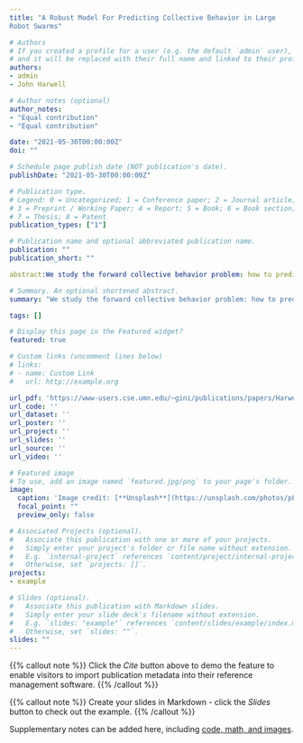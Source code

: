 ```yaml
---
title: "A Robust Model For Predicting Collective Behavior in Large
Robot Swarms"

# Authors
# If you created a profile for a user (e.g. the default `admin` user), write the username (folder name) here 
# and it will be replaced with their full name and linked to their profile.
authors:
- admin
- John Harwell

# Author notes (optional)
author_notes:
- "Equal contribution"
- "Equal contribution"

date: "2021-05-30T00:00:00Z"
doi: ""

# Schedule page publish date (NOT publication's date).
publishDate: "2021-05-30T00:00:00Z"

# Publication type.
# Legend: 0 = Uncategorized; 1 = Conference paper; 2 = Journal article;
# 3 = Preprint / Working Paper; 4 = Report; 5 = Book; 6 = Book section;
# 7 = Thesis; 8 = Patent
publication_types: ["1"]

# Publication name and optional abbreviated publication name.
publication: ""
publication_short: ""

abstract:We study the forward collective behavior problem: how to predict swarm behavior given a problem de- scription and high level characteristics of the robot control algorithm. We present a differential equation model of swarm behavior which does not require post- hoc parameter tuning or knowledge of the nature of the problem the swarm is working on to produce accurate predictions. Instead, our model computes its internal parameters directly from the problem description and robot control algorithm characteristics. We present re- sults showing that our model accurately predicts behav- ior and performance in swarms of up to 12,000 robots across a wide range of object gathering scenarios.

# Summary. An optional shortened abstract.
summary: "We study the forward collective behavior problem: how to predict swarm behavior given a problem de- scription and high level characteristics of the robot control algorithm. We present a differential equation model of swarm behavior which does not require post- hoc parameter tuning or knowledge of the nature of the problem the swarm is working on to produce accurate predictions."

tags: []

# Display this page in the Featured widget?
featured: true

# Custom links (uncomment lines below)
# links:
# - name: Custom Link
#   url: http://example.org

url_pdf: 'https://www-users.cse.umn.edu/~gini/publications/papers/Harwell2021icraw.pdf'
url_code: ''
url_dataset: ''
url_poster: ''
url_project: ''
url_slides: ''
url_source: ''
url_video: ''

# Featured image
# To use, add an image named `featured.jpg/png` to your page's folder. 
image:
  caption: 'Image credit: [**Unsplash**](https://unsplash.com/photos/pLCdAaMFLTE)'
  focal_point: ""
  preview_only: false

# Associated Projects (optional).
#   Associate this publication with one or more of your projects.
#   Simply enter your project's folder or file name without extension.
#   E.g. `internal-project` references `content/project/internal-project/index.md`.
#   Otherwise, set `projects: []`.
projects:
- example

# Slides (optional).
#   Associate this publication with Markdown slides.
#   Simply enter your slide deck's filename without extension.
#   E.g. `slides: "example"` references `content/slides/example/index.md`.
#   Otherwise, set `slides: ""`.
slides: ""
---
```


{{% callout note %}}
Click the *Cite* button above to demo the feature to enable visitors to import publication metadata into their reference management software.
{{% /callout %}}

{{% callout note %}}
Create your slides in Markdown - click the *Slides* button to check out the example.
{{% /callout %}}

Supplementary notes can be added here, including [code, math, and images](https://wowchemy.com/docs/writing-markdown-latex/).
